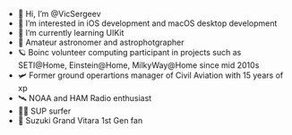 - 👋 Hi, I’m @VicSergeev
- 👀 I’m interested in iOS development and macOS desktop development
- 🌱 I’m currently learning UIKit
- 🔭 Amateur astronomer and astrophotgrapher
- 🪐 Boinc volunteer computing participant in projects such as SETI@Home, Einstein@Home, MilkyWay@Home since mid 2010s
- 🛩️ Former ground operartions manager of Civil Aviation with 15 years of xp
- 🛰️ NOAA and HAM Radio enthusiast
- 🏄🏻 SUP surfer
- 🚙 Suzuki Grand Vitara 1st Gen fan

<!---
VicSergeev/VicSergeev is a ✨ special ✨ repository because its `README.md` (this file) appears on your GitHub profile.
You can click the Preview link to take a look at your changes.
--->
